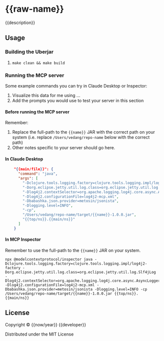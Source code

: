 # {{raw-name}}

{{description}}

## Usage

### Building the Uberjar

1. `make clean && make build`

### Running the MCP server
Some example commands you can try in Claude Desktop or Inspector:

1. Visualize this data for me using ...
2. Add the prompts you would use to test your server in this section

#### Before running the MCP server
Remember:
1. Replace the full-path to the `{{name}}` JAR with the correct path on your system (i.e. replace `/Users/vedang/repo-name` below with the correct path)
2. Other notes specific to your server should go here.

#### In Claude Desktop

```json
    "{{main/file}}": {
      "command": "java",
      "args": [
        "-Dclojure.tools.logging.factory=clojure.tools.logging.impl/log4j2-factory",
        "-Dorg.eclipse.jetty.util.log.class=org.eclipse.jetty.util.log.Slf4jLog",
        "-Dlog4j2.contextSelector=org.apache.logging.log4j.core.async.AsyncLoggerContextSelector",
        "-Dlog4j2.configurationFile=log4j2-mcp.xml",
        "-Dbabashka.json.provider=metosin/jsonista",
        "-Dlogging.level=INFO",
        "-cp",
        "/Users/vedang/repo-name/target/{{name}}-1.0.0.jar",
        "{{top/ns}}.{{main/ns}}"
      ]
    }
```

#### In MCP Inspector
Remember to use the full-path to the `{{name}}` JAR on your system.

```shell
npx @modelcontextprotocol/inspector java -Dclojure.tools.logging.factory=clojure.tools.logging.impl/log4j2-factory -Dorg.eclipse.jetty.util.log.class=org.eclipse.jetty.util.log.Slf4jLog -Dlog4j2.contextSelector=org.apache.logging.log4j.core.async.AsyncLoggerContextSelector -Dlog4j2.configurationFile=log4j2-mcp.xml -Dbabashka.json.provider=metosin/jsonista -Dlogging.level=INFO -cp /Users/vedang/repo-name/target/{{name}}-1.0.0.jar {{top/ns}}.{{main/ns}}
```

## License

Copyright © {{now/year}} {{developer}}

Distributed under the MIT License
